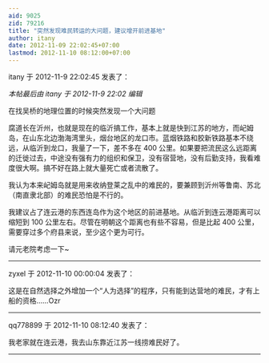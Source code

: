 ```yaml
---
aid: 9025
zid: 79216
title: "突然发现难民转运的大问题，建议增开前进基地"
author: itany
date: 2012-11-09 22:02:45+07:00
lastmod: 2012-11-10 08:12:00+07:00
---
```


itany 于 2012-11-9 22:02:45 发表了：

_本帖最后由 itany 于 2012-11-9 22:02 编辑_

在找吴桥的地理位置的时候突然发现一个大问题

腐道长在沂州，也就是现在的临沂搞工作，基本上就是快到江苏的地方，而屺姆岛，在山东北边渤海湾里头，烟台地区的龙口市。蓝烟铁路和胶新铁路基本不绕远，从临沂到龙口，我量了一下，差不多在 400 公里。如果要把流民这么远距离的迁徙过去，中途没有强有力的组织和保卫，没有宿营地，没有后勤支持，我看难度很大啊。搞不好在路上就大量死亡或者流散了。

我认为本来屺姆岛就是用来收纳登莱之乱中的难民的，要兼顾到沂州等鲁南、苏北（南直隶北部）的难民恐怕是不行的。

我建议占了连云港的东西连岛作为这个地区的前进基地。从临沂到连云港距离可以缩短到 100 公里左右。尽管在明朝这个距离也有些不容易，但是比起 400 公里，需要穿过多个府县来说，至少这个更为可行。

请元老院考虑一下~

---

zyxel 于 2012-11-10 00:00:04 发表了：

这是在自然选择之外增加一个“人为选择”的程序，只有能到达营地的难民，才有上船的资格……Ozr

---

qq778899 于 2012-11-10 08:12:40 发表了：

我老家就在连云港，我去山东靠近江苏一线捞难民好了。

---

